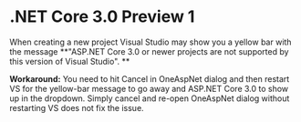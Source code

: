 # .NET Core 3.0 Preview 1

When creating a new project Visual Studio may show you a yellow bar with the message 
**"ASP.NET Core 3.0 or newer projects are not supported by this version of Visual Studio". **

**Workaround:** You need to hit Cancel in OneAspNet dialog and then restart VS for the yellow-bar message to go away and ASP.NET Core 3.0 to show up in the dropdown. Simply cancel and re-open OneAspNet dialog without restarting VS does not fix the issue.
